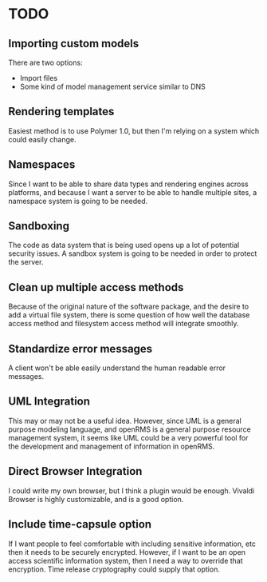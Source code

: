# TODO

## Importing custom models
There are two options:
* Import files
* Some kind of model management service similar to DNS

## Rendering templates
Easiest method is to use Polymer 1.0, but then I'm relying on a system which could easily change.

## Namespaces
Since I want to be able to share data types and rendering engines across platforms, and because I want a server to be able to handle multiple sites, a namespace system is going to be needed.

## Sandboxing
The code as data system that is being used opens up a lot of potential security issues. A sandbox system is going to be needed in order to protect the server.

## Clean up multiple access methods
Because of the original nature of the software package, and the desire to add a virtual file system, there is some question of how well the database access method and filesystem access method will integrate smoothly.

## Standardize error messages
A client won't be able easily understand the human readable error messages.

## UML Integration
This may or may not be a useful idea. However, since UML is a general purpose modeling language, and openRMS is a general purpose resource management system, it seems like UML could be a very powerful tool for the development and management of information in openRMS.

## Direct Browser Integration
I could write my own browser, but I think a plugin would be enough. Vivaldi Browser is highly customizable, and is a good option.

## Include time-capsule option
If I want people to feel comfortable with including sensitive information, etc then it needs to be securely encrypted. However, if I want to be an open access scientific information system, then I need a way to override that encryption. Time release cryptography could supply that option.
